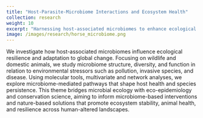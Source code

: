 ```yaml
---
title: "Host-Parasite-Microbiome Interactions and Ecosystem Health"
collection: research
weight: 10
excerpt: "Harnessing host-associated microbiomes to enhance ecological resilience and adaptive capacity under global environmental change."
image: /images/research/horse_microbiome.png
---
```


We investigate how host-associated microbiomes influence ecological resilience and adaptation to global change. Focusing on wildlife and domestic animals, we study microbiome structure, diversity, and function in relation to environmental stressors such as pollution, invasive species, and disease. Using molecular tools, multivariate and network analyses, we explore microbiome-mediated pathways that shape host health and species persistence. This theme bridges microbial ecology with eco-epidemiology and conservation science, aiming to inform microbiome-based interventions and nature-based solutions that promote ecosystem stability, animal health, and resilience across human-altered landscapes.
